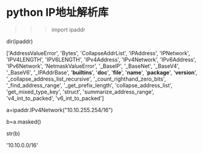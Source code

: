 # python IP地址解析库 

>>> import ipaddr 

dir(ipaddr)

['AddressValueError', 'Bytes', 'CollapseAddrList', 'IPAddress', 'IPNetwork', 'IPV4LENGTH', 'IPV6LENGTH', 'IPv4Address', 'IPv4Network', 'IPv6Address', 'IPv6Network', 'NetmaskValueError', '_BaseIP', '_BaseNet', '_BaseV4', '_BaseV6', '_IPAddrBase', '__builtins__', '__doc__', '__file__', '__name__', '__package__', '__version__', '_collapse_address_list_recursive', '_count_righthand_zero_bits', '_find_address_range', '_get_prefix_length', 'collapse_address_list', 'get_mixed_type_key', 'struct', 'summarize_address_range', 'v4_int_to_packed', 'v6_int_to_packed']


a=ipaddr.IPv4Network("10.10.255.254/16")

b=a.masked()

str(b)



'10.10.0.0/16'
